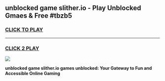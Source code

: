 
## unblocked game slither.io - Play Unblocked Gmaes & Free #tbzb5
<h3>
<a href="https://premium.freeplayer.one?title=unblocked_game_slither.io&ref=01M">CLICK TO PLAY</a></h3>
<hr>

<h3>
<a href="https://premium.freeplayer.one?title=unblocked_game_slither.io&ref=01M">CLICK 2 PLAY</a>
  
</h3>

<a href="https://premium.freeplayer.one?title=unblocked_game_slither.io&ref=01M"><img src="https://clearcache.store/games.png"></a>


**unblocked game slither.io games unblocked: Your Gateway to Fun and Accessible Online Gaming**
